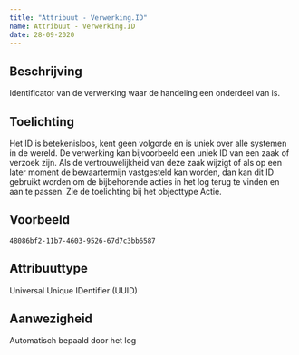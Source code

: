 ```yaml
---
title: "Attribuut - Verwerking.ID"
name: Attribuut - Verwerking.ID
date: 28-09-2020
---
```


## Beschrijving
Identificator van de verwerking waar de handeling een onderdeel van is.

## Toelichting
Het ID is betekenisloos, kent geen volgorde en is uniek over alle systemen in de wereld. De verwerking kan bijvoorbeeld een uniek ID van een zaak of verzoek zijn. Als de vertrouwelijkheid van deze zaak wijzigt of als op een later moment de bewaartermijn vastgesteld kan worden, dan kan dit ID gebruikt worden om de bijbehorende acties in het log terug te vinden en aan te passen.  Zie de toelichting bij het objecttype Actie.

## Voorbeeld
`48086bf2-11b7-4603-9526-67d7c3bb6587`

## Attribuuttype
Universal Unique IDentifier (UUID)

## Aanwezigheid
Automatisch bepaald door het log
